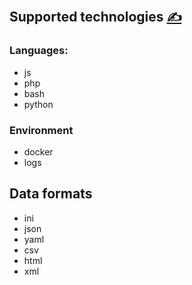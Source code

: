 
## Supported technologies  [<span style='font-size:20px;'>&#x270D;</span>](https://github.com/apidsl/docs/edit/main/DOCS/SUPPORTED.md)


### Languages:
+ js
+ php
+ bash
+ python

### Environment
+ docker
+ logs

## Data formats

+ ini
+ json
+ yaml
+ csv
+ html
+ xml
